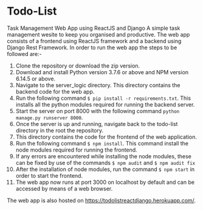 # Todo-List
Task Management Web App using ReactJS and Django
A simple task management wesite to keep you organised and productive. The web app consists of a frontend using ReactJS framework and a backend using Django Rest Framework.
In order to run the web app the steps to be followed are:-
1. Clone the repository or download the zip version.
2. Download and install Python version 3.7.6 or above and NPM version 6.14.5 or above.
3. Navigate to the server_logic directory. This directory contains the backend code for the web app.
3. Run the following command ```$ pip install -r requirements.txt```. This installs all the python modules required for running the backend server.
4. Start the server on port 8000 with the following command ``` python manage.py runserver 8000 ```.
5. Once the server is up and running, navigate back to the todo-list directory in the root the repository.
6. This directory contains the code for the frontend of the web application.
7. Run the following command ```$ npm install```. This command install the node modules required for running the frontend.
8. If any errors are encountered while installing the node modules, these can be fixed by use of the commands ```$ npm audit``` and ```$ npm audit fix``` 
9. After the installation of node modules, run the command ```$ npm start``` in order to start the frontend. 
10. The web app now runs at port 3000 on localhost by default and can be accessed by means of a web browser.

The web app is also hosted on <https://todolistreactdjango.herokuapp.com/>.
